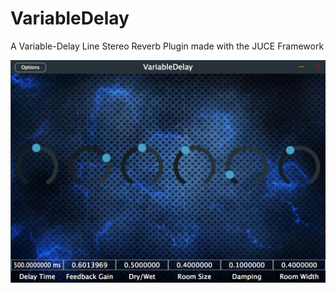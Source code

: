 # VariableDelay
A Variable-Delay Line Stereo Reverb Plugin made with the JUCE Framework

![alt text](https://github.com/imABEING/VariableDelay/blob/master/Images/Cavern3.2.png)
